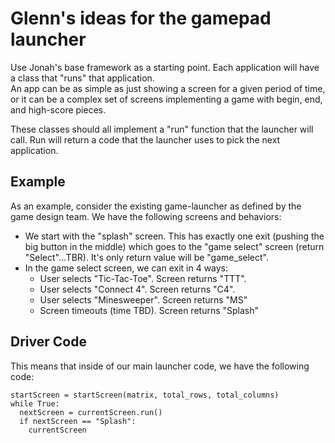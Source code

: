 # Glenn's ideas for the gamepad launcher
Use Jonah's base framework as a starting point.  Each application will have a class that "runs" that application.  
An app can be as simple as just showing a screen for a given period of time, or it can be a complex set of screens implementing a game with begin, end, and high-score pieces.

These classes should all implement a "run" function that the launcher will call.  Run will return a code that the launcher uses to pick the  next application.

## Example
As an example, consider the existing game-launcher as defined by the game design team.  We have the following screens and behaviors:
* We start with the "splash" screen.  This has exactly one exit (pushing the big button in the middle) which goes to the "game select" screen (return "Select"...TBR).  It's only return value will be "game_select".
* In the game select screen, we can exit in 4 ways:
  * User selects "Tic-Tac-Toe".  Screen returns "TTT".
  * User selects "Connect 4".  Screen returns "C4".
  * User selects "Minesweeper".  Screen returns "MS"
  * Screen timeouts (time TBD).  Screen returns "Splash"

## Driver Code
This means that inside of our main launcher code, we have the following code:
```
startScreen = startScreen(matrix, total_rows, total_columns)
while True:
  nextScreen = currentScreen.run()
  if nextScreen == "Splash":
    currentScreen
  
